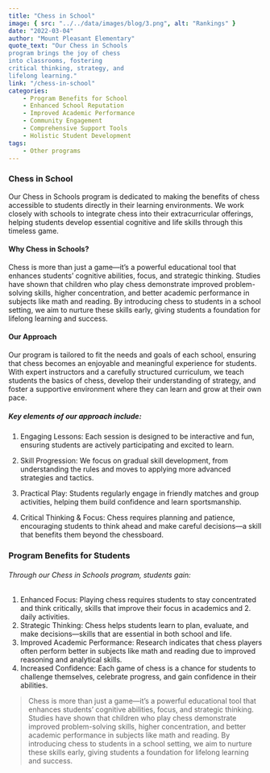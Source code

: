 ```yaml
---
title: "Chess in School"
image: { src: "../../data/images/blog/3.png", alt: "Rankings" }
date: "2022-03-04"
author: "Mount Pleasant Elementary"
quote_text: "Our Chess in Schools
program brings the joy of chess
into classrooms, fostering
critical thinking, strategy, and
lifelong learning."
link: "/chess-in-school"
categories:
    - Program Benefits for School
    - Enhanced School Reputation 
    - Improved Academic Performance
    - Community Engagement
    - Comprehensive Support Tools
    - Holistic Student Development
tags:
    - Other programs
---
```


### Chess in School

Our Chess in Schools program is dedicated to making the benefits of chess accessible to students directly in their learning environments. We work closely with schools to integrate chess into their extracurricular offerings, helping students develop essential cognitive and life skills through this timeless game.

#### Why Chess in Schools?

Chess is more than just a game—it’s a powerful educational tool that enhances students’ cognitive abilities, focus, and strategic thinking. Studies have shown that children who play chess demonstrate improved problem-solving skills, higher concentration, and better academic performance in subjects like math and reading. By introducing chess to students in a school setting, we aim to nurture these skills early, giving students a foundation for lifelong learning and success.

#### Our Approach

Our program is tailored to fit the needs and goals of each school, ensuring that chess becomes an enjoyable and meaningful experience for students. With expert instructors and a carefully structured curriculum, we teach students the basics of chess, develop their understanding of strategy, and foster a supportive environment where they can learn and grow at their own pace.

##### Key elements of our approach include:

1. Engaging Lessons: Each session is designed to be interactive and fun, ensuring students are actively participating and excited to learn.

2. Skill Progression: We focus on gradual skill development, from understanding the rules and moves to applying more advanced strategies and tactics.

3. Practical Play: Students regularly engage in friendly matches and group activities, helping them build confidence and learn sportsmanship.

4. Critical Thinking & Focus: Chess requires planning and patience, encouraging students to think ahead and make careful decisions—a skill that benefits them beyond the chessboard.

### Program Benefits for Students

###### Through our Chess in Schools program, students gain:

1. Enhanced Focus: Playing chess requires students to stay concentrated and think critically, skills that improve their focus in academics and 2. daily activities.
2. Strategic Thinking: Chess helps students learn to plan, evaluate, and make decisions—skills that are essential in both school and life.
3. Improved Academic Performance: Research indicates that chess players often perform better in subjects like math and reading due to improved reasoning and analytical skills.
4. Increased Confidence: Each game of chess is a chance for students to challenge themselves, celebrate progress, and gain confidence in their abilities.

> Chess is more than just a game—it’s a powerful educational tool that enhances students’ cognitive abilities, focus, and strategic thinking. Studies have shown that children who play chess demonstrate improved problem-solving skills, higher concentration, and better academic performance in subjects like math and reading. By introducing chess to students in a school setting, we aim to nurture these skills early, giving students a foundation for lifelong learning and success.
